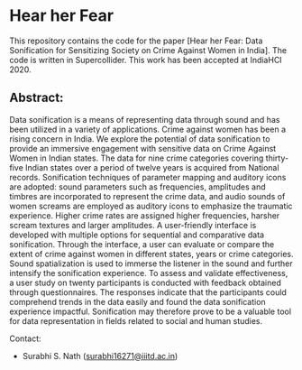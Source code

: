 # Hear her Fear

This repository contains the code for the paper [Hear her Fear: Data Sonification for Sensitizing Society on Crime Against Women in India]. The code is written in Supercollider. This work has been accepted at IndiaHCI 2020.

## Abstract:

Data sonification is a means of representing data through sound and has been utilized in a variety of applications. Crime against women has been a rising concern in India. We explore the potential of data sonification to provide an immersive engagement with sensitive data on Crime Against Women in Indian states. The data for nine crime categories covering thirty-five Indian states over a period of twelve years is acquired from National records. Sonification techniques of parameter mapping and auditory icons are adopted: sound parameters such as frequencies, amplitudes and timbres are incorporated to represent the crime data, and audio sounds of women screams are employed as auditory icons to emphasize the traumatic experience. Higher crime rates are assigned higher frequencies, harsher scream textures and larger amplitudes. A user-friendly interface is developed with multiple options for sequential and comparative data sonification. Through the interface, a user can evaluate or compare the extent of crime against women in different states, years or crime categories. Sound spatialization is used to immerse the listener in the sound and further intensify the sonification experience. To assess and validate effectiveness, a user study on twenty participants is conducted with feedback obtained through questionnaires. The responses indicate that the participants could comprehend trends in the data easily and found the data sonification experience impactful. Sonification may therefore prove to be a valuable tool for data representation in fields related to social and human studies.

Contact:
- Surabhi S. Nath (surabhi16271@iiitd.ac.in)
